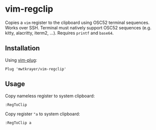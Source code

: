 # vim-regclip
Copies a `vim` register to the clipboard using OSC52 terminal sequences. Works over SSH.
Terminal must natively support OSC52 sequences (e.g. kitty, alacritty, iterm2, ...).
Requires `printf` and `base64`.

## Installation
Using [vim-plug](https://github.com/junegunn/vim-plug):
```vim
Plug 'mwtkrayer/vim-regclip'
```

## Usage
Copy nameless register to system clipboard:
```vim
:RegToClip
```

Copy register `"a` to system clipboard:
```vim
:RegToClip a
```

